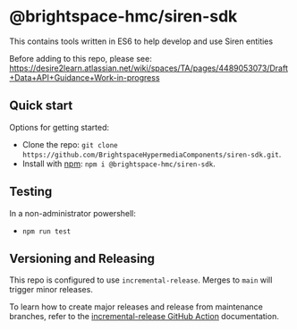 # @brightspace-hmc/siren-sdk

This contains tools written in ES6 to help develop and use Siren entities

Before adding to this repo, please see: https://desire2learn.atlassian.net/wiki/spaces/TA/pages/4489053073/Draft+Data+API+Guidance+Work-in-progress

## Quick start

Options for getting started:

* Clone the repo: `git clone https://github.com/BrightspaceHypermediaComponents/siren-sdk.git`.
* Install with [npm](https://www.npmjs.com/): `npm i @brightspace-hmc/siren-sdk`.

## Testing
In a non-administrator powershell: 
* `npm run test`

## Versioning and Releasing

This repo is configured to use `incremental-release`. Merges to `main` will trigger minor releases.

To learn how to create major releases and release from maintenance branches, refer to the [incremental-release GitHub Action](https://github.com/BrightspaceUI/actions/tree/main/incremental-release) documentation.
